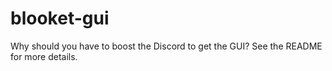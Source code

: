 # blooket-gui
Why should you have to boost the Discord to get the GUI? See the README for more details.
